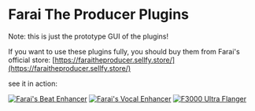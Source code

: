 # Farai The Producer Plugins

Note: this is just the prototype GUI of the plugins!

If you want to use these plugins fully, you should buy them from Farai's official store: [https://faraitheproducer.sellfy.store/](https://faraitheproducer.sellfy.store/)

see it in action: 

[![Farai's Beat Enhancer](https://img.youtube.com/vi/4CtDHNJMlek/0.jpg)](https://www.youtube.com/watch?v=4CtDHNJMlek&t=88s)
[![Farai's Vocal Enhancer](https://img.youtube.com/vi/vbGbmWXjdN8/0.jpg)](https://www.youtube.com/watch?v=vbGbmWXjdN8)
[![F3000 Ultra Flanger](https://img.youtube.com/vi/ZLIl7s9PRMw/0.jpg)](https://www.youtube.com/watch?v=ZLIl7s9PRMw)
